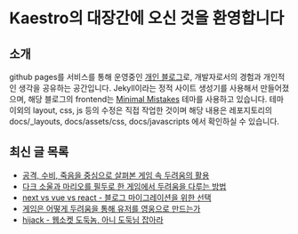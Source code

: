# Kaestro의 대장간에 오신 것을 환영합니다

## 소개

github pages를 서비스를 통해 운영중인 [개인 블로그](https://kaestro.github.io)로, 개발자로서의 경험과 개인적인 생각을 공유하는 공간입니다. Jekyll이라는 정적 사이트 생성기를 사용해서 만들어졌으며, 해당 블로그의 frontend는 [Minimal Mistakes](https://mmistakes.github.io/minimal-mistakes/) 테마를 사용하고 있습니다. 테마 이외의 layout, css, js 등의 수정은 직접 작업한 것이며 해당 내용은 레포지토리의 docs/_layouts, docs/assets/css, docs/javascripts 에서 확인하실 수 있습니다.

## 최신 글 목록
<!-- BLOG-POST-LIST:START -->
- [공격, 수비, 죽음을 중심으로 살펴본 게임 속 두려움의 활용](https://kaestro.github.io/%EA%B2%8C%EC%9E%84%EC%9D%B4%EC%95%BC%EA%B8%B0/2024/05/21/%EA%B2%8C%EC%9E%84%EC%97%90%EC%84%9C-%EB%B3%BC-%EC%88%98-%EC%9E%88%EB%8A%94-%EB%91%90%EB%A0%A4%EC%9B%80%EC%9D%98-%ED%99%9C%EC%9A%A9.html)
- [다크 소울과 마리오를 필두로 한 게임에서 두려움을 다루는 방법](https://kaestro.github.io/%EA%B2%8C%EC%9E%84%EC%9D%B4%EC%95%BC%EA%B8%B0/2024/05/19/%EA%B2%8C%EC%9E%84%EC%97%90%EC%84%9C-%EB%B3%BC-%EC%88%98-%EC%9E%88%EB%8A%94-%EB%91%90%EB%A0%A4%EC%9B%80%EC%9D%98-%ED%99%9C%EC%9A%A9.html)
- [next vs vue vs react - 블로그 마이그레이션을 위한 선택](https://kaestro.github.io/%EA%B0%9C%EB%B0%9C%EC%9D%B4%EC%95%BC%EA%B8%B0/2024/05/19/blog-migration-selection.html)
- [게임은 어떻게 두려움을 통해 유저를 영웅으로 만드는가](https://kaestro.github.io/%EA%B2%8C%EC%9E%84%EC%9D%B4%EC%95%BC%EA%B8%B0/2024/05/18/%EA%B2%8C%EC%9E%84%EC%97%90%EC%84%9C-%EB%B3%BC-%EC%88%98-%EC%9E%88%EB%8A%94-%EB%91%90%EB%A0%A4%EC%9B%80%EC%9D%98-%ED%99%9C%EC%9A%A9.html)
- [hijack - 웹소켓 도둑놈, 아니 도둑님 잡아라](https://kaestro.github.io/%EA%B0%9C%EB%B0%9C%EC%9D%B4%EC%95%BC%EA%B8%B0/2024/05/17/socket-hijack.html)
<!-- BLOG-POST-LIST:END -->